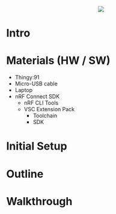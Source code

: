 <p align="center">
  <img src="https://github.com/droidecahedron/crowd-supply-2024/assets/63935881/87097c00-54b2-45a6-8a33-311280c2a21f">
</p>

# Intro

# Materials (HW / SW)
- Thingy:91
- Micro-USB cable
- Laptop
- nRF Connect SDK
    - nRF CLI Tools
    - VSC Extension Pack
        - Toolchain
        - SDK

# Initial Setup

# Outline

# Walkthrough
